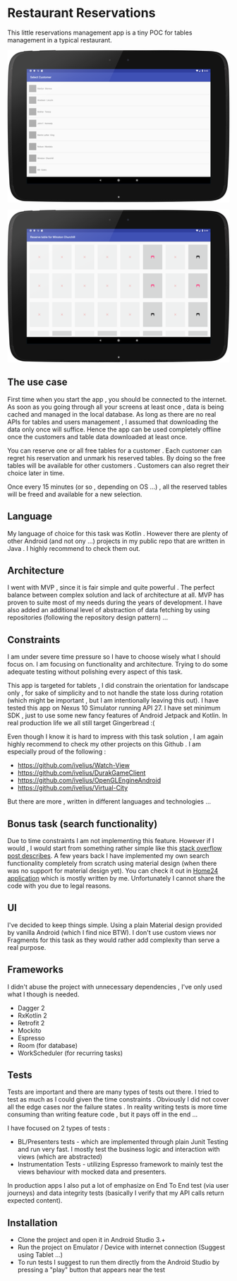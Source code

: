 # Restaurant Reservations
This little reservations management app is a tiny POC for tables management in a typical restaurant.

![](https://github.com/ivelius/RestaurantReservations2/blob/master/screenshots/device-2018-05-25-204318.png?raw=true)

![](https://github.com/ivelius/RestaurantReservations2/blob/master/screenshots/device-2018-05-25-204431.png?raw=true)


## The use case
First time when you start the app , you should be connected to the internet. As soon as you going through all your screens at least once , data is being cached and managed in the local database.
As long as there are no real APIs for tables and users management , I assumed that downloading the data only once will suffice. Hence the app can be used completely offline once the customers and table data downloaded at least once.

You can reserve one or all free tables for a customer . Each customer can regret his reservation and unmark his reserved tables. By doing so the free tables will be available for other customers . Customers can also regret their choice later in time.

Once every 15 minutes (or so , depending on OS ...) , all the reserved tables will be freed and available for a new selection.

## Language
My language of choice for this task was Kotlin . However there are plenty of other Android (and not ony ...) projects in my public repo that are written in Java  . I highly recommend to check them out. 

## Architecture
I went with MVP , since it is fair simple and quite powerful . The perfect balance between complex solution and lack of architecture at all. MVP has proven to suite most of my needs during the years of development. I have also added an additional level of abstraction of data fetching by using repositories (following the repository design pattern) ... 

## Constraints
I am under severe time pressure so I have to choose wisely what I should focus on. I am focusing on functionality and architecture. Trying to do some adequate testing without polishing every aspect of this task.

This app is targeted for tablets , I did constrain the orientation for landscape only , for sake of simplicity and to not handle the state loss during rotation (which might be important , but I am intentionally leaving this out). I have tested this app on Nexus 10 Simulator running API 27. I have set minimum SDK , just to use some new fancy features of Android Jetpack and Kotlin. In real production life we all still target Gingerbread :(

Even though I know it is hard to impress with this task solution , I am again highly recommend to check my other projects on this Github . I am especially proud of the following :

  - https://github.com/ivelius/Watch-View
  - https://github.com/ivelius/DurakGameClient
  - https://github.com/ivelius/OpenGLEngineAndroid
  - https://github.com/ivelius/Virtual-City
  
But there are more , written in different languages and technologies ...

## Bonus task (search functionality)
Due to time constraints I am not implementing this feature.  However if I would , I would start from something rather simple like this [stack overflow post describes](https://stackoverflow.com/questions/30398247/how-to-filter-a-recyclerview-with-a-searchview). A few years back I have implemented my own search functionality completely from scratch using material design (when there was no support for material design yet). You can check it out in [Home24 application](https://play.google.com/store/apps/details?id=com.home24.android&hl=de) which is mostly written by me. Unfortunately I cannot share the code with you due to legal reasons.


## UI
I've decided to keep things simple. Using a plain Material design provided by vanilla Android (which I find nice BTW). I don't use custom views nor Fragments for this task as they would rather add complexity than serve a real purpose.

## Frameworks
I didn't abuse the project with unnecessary dependencies , I've only used what I though is needed.

  - Dagger 2 
  - RxKotlin 2
  - Retrofit 2
  - Mockito
  - Espresso
  - Room (for database)
  - WorkScheduler (for recurring tasks)

## Tests
Tests are important and there are many types of tests out there. I tried to test as much as I could given the time constraints . Obviously I did not cover all the edge cases nor the failure states . In reality writing tests is more time consuming than writing feature code , but it pays off in the end ...

I have focused on 2 types of tests :

  - BL/Presenters tests - which are implemented through plain Junit Testing and run very fast. I mostly test the business logic and interaction with views (which are abstracted)
  - Instrumentation Tests - utilizing Espresso framework to mainly test the views behaviour with mocked data and presenters.
  
In production apps I also put a lot of emphasize on End To End test (via user journeys) and data integrity tests (basically I verify that my API calls return expected content).

## Installation
  - Clone the project and open it in Android Studio 3.+
  - Run the project on Emulator / Device with internet connection (Suggest using Tablet ...)
  - To run tests I suggest to run them directly from the Android Studio by pressing a "play" button that appears near the test
